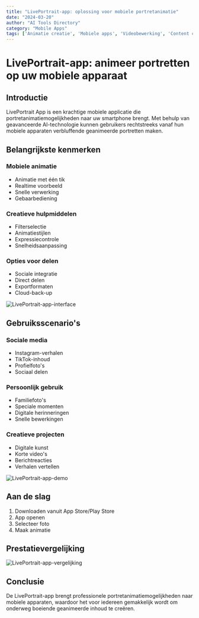 ```yaml
---
title: "LivePortrait-app: oplossing voor mobiele portretanimatie"
date: "2024-03-20"
author: "AI Tools Directory"
category: "Mobile Apps"
tags: ['Animatie creatie', 'Mobiele apps', 'Videobewerking', 'Content creatie']
---
```

# LivePortrait-app: animeer portretten op uw mobiele apparaat

## Introductie

LivePortrait App is een krachtige mobiele applicatie die portretanimatiemogelijkheden naar uw smartphone brengt. Met behulp van geavanceerde AI-technologie kunnen gebruikers rechtstreeks vanaf hun mobiele apparaten verbluffende geanimeerde portretten maken.

## Belangrijkste kenmerken

### Mobiele animatie
- Animatie met één tik
- Realtime voorbeeld
- Snelle verwerking
- Gebaarbediening

### Creatieve hulpmiddelen
- Filterselectie
- Animatiestijlen
- Expressiecontrole
- Snelheidsaanpassing

### Opties voor delen
- Sociale integratie
- Direct delen
- Exportformaten
- Cloud-back-up

![LivePortrait-app-interface](/imgs/liveportrait-app/interface.jpg)

## Gebruiksscenario's

### Sociale media
- Instagram-verhalen
- TikTok-inhoud
- Profielfoto's
- Sociaal delen

### Persoonlijk gebruik
- Familiefoto's
- Speciale momenten
- Digitale herinneringen
- Snelle bewerkingen

### Creatieve projecten
- Digitale kunst
- Korte video's
- Berichtreacties
- Verhalen vertellen

![LivePortrait-app-demo](/imgs/liveportrait-app/demo.jpg)

## Aan de slag

1. Downloaden vanuit App Store/Play Store
2. App openen
3. Selecteer foto
4. Maak animatie

## Prestatievergelijking

![LivePortrait-app-vergelijking](/imgs/liveportrait-app/comparison.jpg)

## Conclusie

De LivePortrait-app brengt professionele portretanimatiemogelijkheden naar mobiele apparaten, waardoor het voor iedereen gemakkelijk wordt om onderweg boeiende geanimeerde inhoud te creëren.